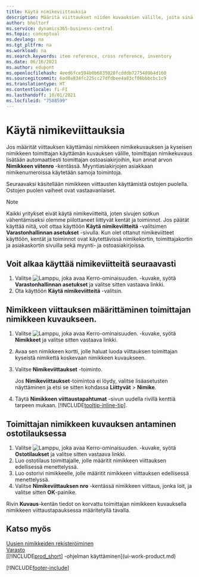 ```yaml
---
title: Käytä nimikeviittauksia
description: Määritä viittaukset niiden kuvauksien välille, joita sinä ja toimittajasi käytätte nimikkeelle, jotta voit lisätä toimittajan nimikekuvauksen ostoasiakirjoihin.
author: bholtorf
ms.service: dynamics365-business-central
ms.topic: conceptual
ms.devlang: na
ms.tgt_pltfrm: na
ms.workload: na
ms.search.keywords: item reference, cross reference, inventory
ms.date: 06/16/2021
ms.author: edupont
ms.openlocfilehash: 4eed6fce594b0b6835020fcdddb7275489b4d160
ms.sourcegitcommit: 6ad0a834fc225cc27dfdbee4a83cf06bbbcbc1c9
ms.translationtype: HT
ms.contentlocale: fi-FI
ms.lasthandoff: 10/01/2021
ms.locfileid: "7588599"
---
```

# <a name="use-item-references"></a>Käytä nimikeviittauksia
Jos määrität viittauksen käyttämäsi nimikkeen nimikekuvauksen ja kyseisen nimikkeen toimittajan käyttämän kuvauksen välille, toimittajan nimikekuvaus lisätään automaattiesti toimittajan ostoasiakirjoihin, kun annat arvon **Nimikkeen viitenro** -kentässä. Myyntiasiakirjojen asiakkaan nimikenumeroissa käytetään samoja toimintoja.

Seuraavaksi käsitellään nimikkeen viittausten käyttämistä ostojen puolella. Ostojen puolen vaiheet ovat vastaavanlaiset.

> [!NOTE]
> Kaikki yritykset eivät käytä nimikeviitteitä, joten sivujen sotkun vähentämiseksi olemme piilottaneet liittyvät kentät ja toiminnot. Jos päätät käyttää niitä, voit ottaa käyttöön **Käytä nimikeviitteitä** -valitsimen **Varastonhallinnan asetukset** -sivulla. Kun olet ottanut nimikeviitteet käyttöön, kentät ja toiminnot ovat käytettävissä nimikekortin, toimittajakortin ja asiakaskortin sivuilla sekä myynti- ja ostoasiakirjoissa.

## <a name="to-start-using-item-references"></a>Voit alkaa käyttää nimikeviitteitä seuraavasti
1. Valitse ![Lamppu, joka avaa Kerro-ominaisuuden.](media/ui-search/search_small.png "Kerro, mitä haluat tehdä") -kuvake, syötä **Varastonhallinnan asetukset** ja valitse sitten vastaava linkki.
2. Ota käyttöön **Käytä nimikeviitteitä** -valitsin.

## <a name="to-set-up-an-item-reference-to-a-vendors-item-description"></a>Nimikkeen viittauksen määrittäminen toimittajan nimikkeen kuvaukseen.

1. Valitse ![Lamppu, joka avaa Kerro-ominaisuuden.](media/ui-search/search_small.png "Kerro, mitä haluat tehdä") -kuvake, syötä **Nimikkeet** ja valitse sitten vastaava linkki.
2. Avaa sen nimikkeen kortti, jolle haluat luoda viittauksen toimittajan kyseistä nimikettä koskevaan nimikkeen kuvaukseen.
3. Valitse **Nimikeviittaukset** -toiminto.

     Jos **Nimikeviittaukset**-toimintoa ei löydy, valitse lisäasetusten näyttäminen ja etsi se sitten kohdassa **Liittyvät** > **Nimike**.
  
4. Täytä **Nimikkeen viittaustapahtumat** -sivun uudella rivillä kenttiä tarpeen mukaan. [!INCLUDE[tooltip-inline-tip](includes/tooltip-inline-tip_md.md)].

## <a name="to-enter-a-vendors-item-description-on-a-purchase-order"></a>Toimittajan nimikkeen kuvauksen antaminen ostotilauksessa

1. Valitse ![Lamppu, joka avaa Kerro-ominaisuuden.](media/ui-search/search_small.png "Kerro, mitä haluat tehdä") -kuvake, syötä **Ostotilaukset** ja valitse sitten vastaava linkki.
2. Luo ostotilaus toimittajalle, jolle määritit nimikkeen viittauksen edellisessä menettelyssä.
3. Luo ostorivi nimikkeelle, jolle määritit nimikkeen viittauksen edellisessä menettelyssä.
4. Valitse **Nimikeviittauksen nro** -kentässä nimikkeen viittaus, jonka loit, ja valitse sitten **OK**-painike.

Rivin **Kuvaus**-kentän tiedot on korvattu toimittajan nimikkeen kuvauksella nimikkeen viittaustapauksessa määritetyllä tavalla.

## <a name="see-also"></a>Katso myös
[Uusien nimikkeiden rekisteröiminen](inventory-how-register-new-items.md)  
[Varasto](inventory-manage-inventory.md)  
[[!INCLUDE[prod_short](includes/prod_short.md)] -ohjelman käyttäminen](ui-work-product.md)


[!INCLUDE[footer-include](includes/footer-banner.md)]